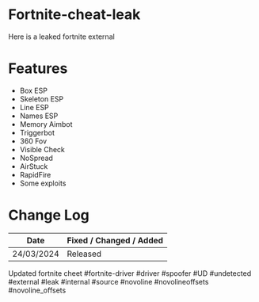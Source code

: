 # Fortnite-cheat-leak
Here is a leaked fortnite external

# Features
* Box ESP
* Skeleton ESP
* Line ESP
* Names ESP
* Memory Aimbot
* Triggerbot
* 360 Fov
* Visible Check
* NoSpread
* AirStuck
* RapidFire
* Some exploits


# Change Log 
| Date         | Fixed / Changed / Added |
| ------------ | ----------------------- |
| 24/03/2024   | Released                |






Updated fortnite cheet #fortnite-driver #driver #spoofer #UD #undetected #external #leak #internal #source #novoline #novolineoffsets #novoline_offsets

